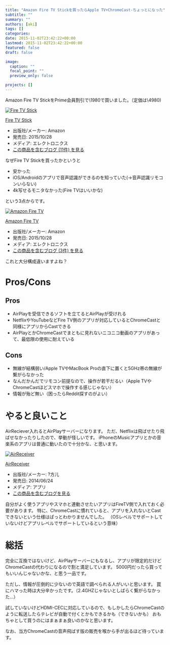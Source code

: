 ```yaml
---
title: "Amazon Fire TV Stickを買ったらApple TV+ChromeCast-ちょっとになった"
subtitle: ""
summary: ""
authors: [aki]
tags: []
categories: 
date: 2015-11-02T23:42:22+00:00
lastmod: 2015-11-02T23:42:22+00:00
featured: false
draft: false

image:
  caption: ""
  focal_point: ""
  preview_only: false

projects: []
---
```

Amazon Fire TV StickをPrime会員割引で\1980で買いました。（定価は\4980)

[![Fire TV Stick](https://ecx.images-amazon.com/images/I/410awytekzL._SL160_.jpg "Fire TV Stick")](http://www.amazon.co.jp/exec/obidos/ASIN/B00ZVNYLS8/chezou-22/)

[Fire TV Stick](http://www.amazon.co.jp/exec/obidos/ASIN/B00ZVNYLS8/chezou-22/)

- 出版社/メーカー: Amazon
- 発売日: 2015/10/28
- メディア: エレクトロニクス
- [この商品を含むブログ (11件) を見る](http://d.hatena.ne.jp/asin/B00ZVNYLS8/chezou-22)

なぜFire TV Stickを買ったかというと

- 安かった
- iOS/Androidのアプリで音声認識ができるのを知っていた(→音声認識リモコンいらない)
- 4k写せるモニタなかった(Fire TVはいいかな)

という3点からです。

[![Amazon Fire TV](https://ecx.images-amazon.com/images/I/31nvZPjRzzL._SL160_.jpg "Amazon Fire TV")](http://www.amazon.co.jp/exec/obidos/ASIN/B00UH6MXT8/chezou-22/)

[Amazon Fire TV](http://www.amazon.co.jp/exec/obidos/ASIN/B00UH6MXT8/chezou-22/)

- 出版社/メーカー: Amazon
- 発売日: 2015/10/28
- メディア: エレクトロニクス
- [この商品を含むブログ (3件) を見る](http://d.hatena.ne.jp/asin/B00UH6MXT8/chezou-22)

これと大分構成違いますよね？

# Pros/Cons

## Pros

- AirPlayを受信できるソフトを立てるとAirPlayが受けれる
- NetflixやYouTubeなどFire TV側のアプリが対応しているとChromeCastと同様にアプリからCastできる
- AirPlayとかChromeCastでまともに見れないニコニコ動画のアプリがあって、最低限の使用に耐えている

## Cons

- 無線が結構弱い/Apple TVやMacBook Proの直下に置くと5GHz帯の無線が繋がらなかった
- なんだかんだでリモコン前提なので、操作が若干だるい（Apple TVやChromeCastほどスマホで操作する感じじゃない）
- 情報が殆ど無い（困ったらReddit探すのがよい）

# やると良いこと

AirReciever入れるとAirPlayサーバーになります。 ただ、Netflixは飛ばせたり飛ばせなかったりしたので、挙動が怪しいです。 iPhoneのMusicアプリとかの音楽系のアプリは普通に動いたので十分かな、と思います。

[![AirReceiver](https://ecx.images-amazon.com/images/I/51lNGgB2uKL._SL160_.png "AirReceiver")](http://www.amazon.co.jp/exec/obidos/ASIN/B00L5HQRGS/chezou-22/)

[AirReceiver](http://www.amazon.co.jp/exec/obidos/ASIN/B00L5HQRGS/chezou-22/)

- 出版社/メーカー: ?方儿
- 発売日: 2014/06/24
- メディア: アプリ
- [この商品を含むブログを見る](http://d.hatena.ne.jp/asin/B00L5HQRGS/chezou-22)

自分がよく使うアプリやスマホと連動させたいアプリはFireTV側で入れておく必要があります。 特に、ChromeCastに慣れていると、アプリを入れないとCastできないという仕様はぱっとわかりませんでした。 （OSレベルでサポートしていないけどアプリレベルでサポートしているという意味）

# 総括

完全に互換ではないけど、AirPlayサーバーにもなるし、アプリが限定的だけどChromeCastの代わりになるので割と満足しています。 5000円だったら買ってもいいんじゃないかな、と思う一品です。

ただし、情報が圧倒的に少ないので英語で調べられる人がいいと思います。 罠にハマった時は大分辛かったです。（2.4GHZじゃないとしばらく繋がらなかった...）

試していないけどHDMI-CECに対応しているので、もしかしたらChromeCastのように転送したらテレビが自動で付くとかもできるかも（できないかも） おもちゃとして買うのにはまぁまぁ良いのかなと思います。

なお、当方ChromeCastの音声飛ばす版の販売を喉から手が出るほど待っています。


